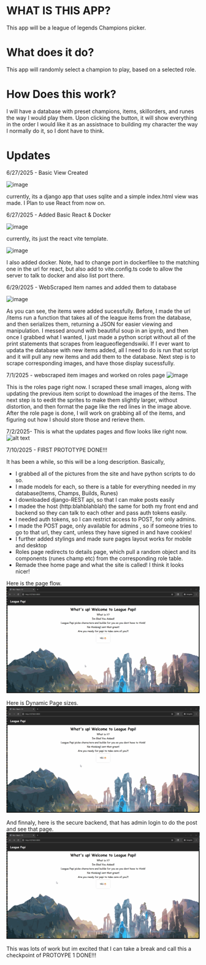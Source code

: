 # WHAT IS THIS APP?
This app will be a league of legends Champions picker.

# What does it do?
This app will randomly select a champion to play, based on a selected role.

# How Does this work?
I will have a database with preset champions, items, skillorders, and runes the way I would play them. Upon clicking the button, it will show everything in the order I would like it as an assistnace to building my character the way I normally do it, so I dont have to think.

# Updates

6/27/2025 - Basic View Created

![image](https://github.com/user-attachments/assets/465ba9e2-35c6-471e-972d-1f2e894d453d)

currently, its a django app that uses sqlite and a simple index.html view was made. I Plan to use React from now on.

6/27/2025 - Added Basic React & Docker

![image](https://github.com/user-attachments/assets/c3769899-60cb-4e71-ae91-df3e1ef5c43d)

currently, its just the react vite template.

![image](https://github.com/user-attachments/assets/98a11e8b-52c2-4a69-98ae-acdbd1eecc2d)

I also added docker. Note, had to change port in dockerfilee to the matching one in the url for react, but also add to vite.config.ts code to allow the server to talk to docker and also list port there.

6/29/2025 - WebScraped Item names and added them to database

![image](https://github.com/user-attachments/assets/61e084c9-0cdf-45f4-9b7e-fe06f4c3ccd3)

As you can see, the items were added sucessfully. Before, I made the url /items run a function that takes all of the league items from the database, and then serializes them, returning a JSON for easier viewing and manipulation. I messed around with beautiful soup in an ipynb, and then once I grabbed what I wanted, I just made a python script without all of the print statements that scrapes from leagueoflegendswiki. If I ever want to updata the database with new items added, all I need to do is run that script and it will pull any new items and add them to the database. Next step is to scrape corresponding images, and have those display sucessfully.

7/1/2025 - webscraped item images and worked on roles page
![image](https://github.com/user-attachments/assets/01aff785-873f-429b-99e8-5a81d49b4d24)

This is the roles page right now. I scraped these small images, along with updating the previous item script to download the images of the items. The next step is to eedit the sprites to make them slightly larger, without distortion, and then format the page like the red lines in the image above. After the role page is done, I will work on grabbing all of the items, and figuring out how I should store those and rerieve them.

7/2/2025- This is what the updates pages and flow looks like right now.
![alt text](./react-frontend/public/RolePage.gif)

7/10/2025 - FIRST PROTOTYPE DONE!!!

It has been a while, so this will be a long description. Basically, 
- I grabbed all of the pictures from the site and have python scripts to do so.
- I made models for each, so there is a table for everything needed in my database(Items, Champs, Builds, Runes)
- I downloaded django-REST api, so that I can make posts easily
- I madee the host (http:blahblahblah) the same for both my front end and backend so they can talk to each other and pass auth tokens easily.
- I needed auth tokens, so I can restrict access to POST, for only admins.
- I made the POST page, only available for admins , so if someone tries to go to that url, they cant, unless they have signed in and have cookies!
- I further added stylings and made sure pages layout works for mobile and desktop
- Roles page redirects to details page, which pull a random object and its components (runes champ etc) from the corresponding role table.
- Remade thee home page and what the site is called! I think it looks nicer!

Here is the page flow.
![alt text](./react-frontend/public/PageFlowPrototype1.gif)

Here is Dynamic Page sizes.
![alt text](./react-frontend/public/Proof-of-dynamic-page-size.gif)

And finnaly, here is the secure backend, that has admin login to do the post and see that page.
![alt text](./react-frontend/public/showing-backend.gif)

This was lots of work but im excited that I can take a break and call this a checkpoint of PROTOYPE 1 DONE!!!
